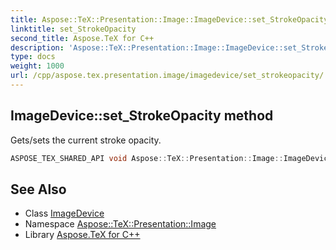 ```yaml
---
title: Aspose::TeX::Presentation::Image::ImageDevice::set_StrokeOpacity method
linktitle: set_StrokeOpacity
second_title: Aspose.TeX for C++
description: 'Aspose::TeX::Presentation::Image::ImageDevice::set_StrokeOpacity method. Gets/sets the current stroke opacity in C++.'
type: docs
weight: 1000
url: /cpp/aspose.tex.presentation.image/imagedevice/set_strokeopacity/
---
```

## ImageDevice::set_StrokeOpacity method


Gets/sets the current stroke opacity.

```cpp
ASPOSE_TEX_SHARED_API void Aspose::TeX::Presentation::Image::ImageDevice::set_StrokeOpacity(float value) override
```




## See Also

* Class [ImageDevice](../)
* Namespace [Aspose::TeX::Presentation::Image](../../)
* Library [Aspose.TeX for C++](../../../)
